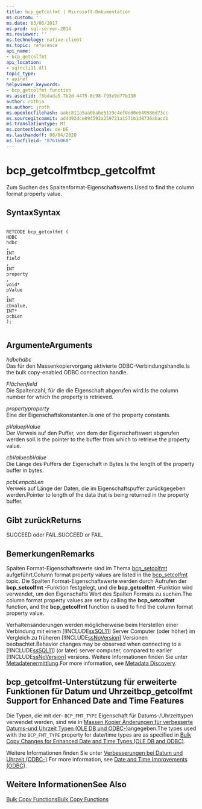 ```yaml
---
title: bcp_getcolfmt | Microsoft-Dokumentation
ms.custom: ''
ms.date: 03/06/2017
ms.prod: sql-server-2014
ms.reviewer: ''
ms.technology: native-client
ms.topic: reference
api_name:
- bcp_getcolfmt
api_location:
- sqlncli11.dll
topic_type:
- apiref
helpviewer_keywords:
- bcp_getcolfmt function
ms.assetid: f8bdada5-7b2d-4475-8c98-f93e9d77b130
author: rothja
ms.author: jroth
ms.openlocfilehash: aabc811a5aa0babe5119c4ef0ed0e649586d73cc
ms.sourcegitcommit: ad4d92dce894592a259721a1571b1d8736abacdb
ms.translationtype: MT
ms.contentlocale: de-DE
ms.lasthandoff: 08/04/2020
ms.locfileid: "87616060"
---
```

# <a name="bcp_getcolfmt"></a><span data-ttu-id="af6ae-102">bcp_getcolfmt</span><span class="sxs-lookup"><span data-stu-id="af6ae-102">bcp_getcolfmt</span></span>
  <span data-ttu-id="af6ae-103">Zum Suchen des Spaltenformat-Eigenschaftswerts.</span><span class="sxs-lookup"><span data-stu-id="af6ae-103">Used to find the column format property value.</span></span>  
  
## <a name="syntax"></a><span data-ttu-id="af6ae-104">Syntax</span><span class="sxs-lookup"><span data-stu-id="af6ae-104">Syntax</span></span>  
  
```  
  
RETCODE bcp_getcolfmt (  
HDBC   
hdbc  
,  
INT   
field  
,  
INT   
property  
,  
void*   
pValue  
,  
INT   
cbvalue,  
INT*   
pcbLen  
);  
  
```  
  
## <a name="arguments"></a><span data-ttu-id="af6ae-105">Argumente</span><span class="sxs-lookup"><span data-stu-id="af6ae-105">Arguments</span></span>  
 <span data-ttu-id="af6ae-106">*hdbc*</span><span class="sxs-lookup"><span data-stu-id="af6ae-106">*hdbc*</span></span>  
 <span data-ttu-id="af6ae-107">Das für den Massenkopiervorgang aktivierte ODBC-Verbindungshandle.</span><span class="sxs-lookup"><span data-stu-id="af6ae-107">Is the bulk copy-enabled ODBC connection handle.</span></span>  
  
 <span data-ttu-id="af6ae-108">*Flächen*</span><span class="sxs-lookup"><span data-stu-id="af6ae-108">*field*</span></span>  
 <span data-ttu-id="af6ae-109">Die Spaltenzahl, für die die Eigenschaft abgerufen wird.</span><span class="sxs-lookup"><span data-stu-id="af6ae-109">Is the column number for which the property is retrieved.</span></span>  
  
 <span data-ttu-id="af6ae-110">*property*</span><span class="sxs-lookup"><span data-stu-id="af6ae-110">*property*</span></span>  
 <span data-ttu-id="af6ae-111">Eine der Eigenschaftskonstanten.</span><span class="sxs-lookup"><span data-stu-id="af6ae-111">Is one of the property constants.</span></span>  
  
 <span data-ttu-id="af6ae-112">*pValue*</span><span class="sxs-lookup"><span data-stu-id="af6ae-112">*pValue*</span></span>  
 <span data-ttu-id="af6ae-113">Der Verweis auf den Puffer, von dem der Eigenschaftswert abgerufen werden soll.</span><span class="sxs-lookup"><span data-stu-id="af6ae-113">Is the pointer to the buffer from which to retrieve the property value.</span></span>  
  
 <span data-ttu-id="af6ae-114">*cbValue*</span><span class="sxs-lookup"><span data-stu-id="af6ae-114">*cbValue*</span></span>  
 <span data-ttu-id="af6ae-115">Die Länge des Puffers der Eigenschaft in Bytes.</span><span class="sxs-lookup"><span data-stu-id="af6ae-115">Is the length of the property buffer in bytes.</span></span>  
  
 <span data-ttu-id="af6ae-116">*pcbLen*</span><span class="sxs-lookup"><span data-stu-id="af6ae-116">*pcbLen*</span></span>  
 <span data-ttu-id="af6ae-117">Verweis auf Länge der Daten, die im Eigenschaftspuffer zurückgegeben werden.</span><span class="sxs-lookup"><span data-stu-id="af6ae-117">Pointer to length of the data that is being returned in the property buffer.</span></span>  
  
## <a name="returns"></a><span data-ttu-id="af6ae-118">Gibt zurück</span><span class="sxs-lookup"><span data-stu-id="af6ae-118">Returns</span></span>  
 <span data-ttu-id="af6ae-119">SUCCEED oder FAIL.</span><span class="sxs-lookup"><span data-stu-id="af6ae-119">SUCCEED or FAIL.</span></span>  
  
## <a name="remarks"></a><span data-ttu-id="af6ae-120">Bemerkungen</span><span class="sxs-lookup"><span data-stu-id="af6ae-120">Remarks</span></span>  
 <span data-ttu-id="af6ae-121">Spalten Format-Eigenschaftswerte sind im Thema [bcp_setcolfmt](bcp-setcolfmt.md) aufgeführt.</span><span class="sxs-lookup"><span data-stu-id="af6ae-121">Column format property values are listed in the [bcp_setcolfmt](bcp-setcolfmt.md) topic.</span></span> <span data-ttu-id="af6ae-122">Die Spalten Format-Eigenschaftswerte werden durch Aufrufen der **bcp_setcolfmt** -Funktion festgelegt, und die **bcp_getcolfmt** -Funktion wird verwendet, um den Eigenschafts Wert des Spalten Formats zu suchen.</span><span class="sxs-lookup"><span data-stu-id="af6ae-122">The column format property values are set by calling the **bcp_setcolfmt** function, and the **bcp_getcolfmt** function is used to find the column format property value.</span></span>  
  
 <span data-ttu-id="af6ae-123">Verhaltensänderungen werden möglicherweise beim Herstellen einer Verbindung mit einem [!INCLUDE[ssSQL11](../../includes/sssql11-md.md)] Server Computer (oder höher) im Vergleich zu früheren [!INCLUDE[ssNoVersion](../../includes/ssnoversion-md.md)] Versionen beobachtet.</span><span class="sxs-lookup"><span data-stu-id="af6ae-123">Behavior changes may be observed when connecting to a [!INCLUDE[ssSQL11](../../includes/sssql11-md.md)] (or later) server computer, compared to earlier [!INCLUDE[ssNoVersion](../../includes/ssnoversion-md.md)] versions.</span></span> <span data-ttu-id="af6ae-124">Weitere Informationen finden Sie unter [Metadatenermittlung](../native-client/features/metadata-discovery.md).</span><span class="sxs-lookup"><span data-stu-id="af6ae-124">For more information, see [Metadata Discovery](../native-client/features/metadata-discovery.md).</span></span>  
  
## <a name="bcp_getcolfmt-support-for-enhanced-date-and-time-features"></a><span data-ttu-id="af6ae-125">bcp_getcolfmt-Unterstützung für erweiterte Funktionen für Datum und Uhrzeit</span><span class="sxs-lookup"><span data-stu-id="af6ae-125">bcp_getcolfmt Support for Enhanced Date and Time Features</span></span>  
 <span data-ttu-id="af6ae-126">Die Typen, die mit der- `BCP_FMT_TYPE` Eigenschaft für Datums-/Uhrzeittypen verwendet werden, sind wie in [Massen Kopier Änderungen für verbesserte Datums-und Uhrzeit Typen &#40;OLE DB und ODBC-&#41;](../native-client-odbc-date-time/bulk-copy-changes-for-enhanced-date-and-time-types-ole-db-and-odbc.md)angegeben.</span><span class="sxs-lookup"><span data-stu-id="af6ae-126">The types used with the `BCP_FMT_TYPE` property for date/time types are as specified in [Bulk Copy Changes for Enhanced Date and Time Types &#40;OLE DB and ODBC&#41;](../native-client-odbc-date-time/bulk-copy-changes-for-enhanced-date-and-time-types-ole-db-and-odbc.md).</span></span>  
  
 <span data-ttu-id="af6ae-127">Weitere Informationen finden Sie unter [Verbesserungen bei Datum und Uhrzeit &#40;ODBC-&#41;](../native-client-odbc-date-time/date-and-time-improvements-odbc.md).</span><span class="sxs-lookup"><span data-stu-id="af6ae-127">For more information, see [Date and Time Improvements &#40;ODBC&#41;](../native-client-odbc-date-time/date-and-time-improvements-odbc.md).</span></span>  
  
## <a name="see-also"></a><span data-ttu-id="af6ae-128">Weitere Informationen</span><span class="sxs-lookup"><span data-stu-id="af6ae-128">See Also</span></span>  
 [<span data-ttu-id="af6ae-129">Bulk Copy Functions</span><span class="sxs-lookup"><span data-stu-id="af6ae-129">Bulk Copy Functions</span></span>](sql-server-driver-extensions-bulk-copy-functions.md)  
  
  
